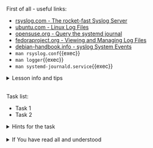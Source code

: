 First of all - useful links:

- [rsyslog.com - The rocket-fast Syslog Server](https://www.rsyslog.com/)
- [ubuntu.com - Linux Log Files](https://help.ubuntu.com/community/LinuxLogFiles#System_Log)
- [opensuse.org - Query the systemd journal](https://doc.opensuse.org/documentation/leap/reference/html/book-reference/cha-journalctl.html)
- [fedoraproject.org - Viewing and Managing Log Files](https://docs.fedoraproject.org/en-US/fedora/latest/system-administrators-guide/monitoring-and-automation/Viewing_and_Managing_Log_Files/)
- [debian-handbook.info - syslog System Events](https://debian-handbook.info/browse/stable/sect.syslog.html)
- `man rsyslog.conf`{{exec}}
- `man logger`{{exec}}
- `man systemd-journald.service`{{exec}}

<details><summary>Lesson info and tips</summary>
<pre>
  Put here some info
</pre>
</details><br>

Task list:
- Task 1
- Task 2

<details><summary>Hints for the task</summary>
<pre>
<strong>Task 1:</strong>
  $ cmd1
  $ echo ${string:7:3}
<br>
<strong>Task 2:</strong>
  $ echo ${#string}
  $ string=
</pre>
</details>
<br>
<details><summary>If You have read all and understood</summary>
<pre>
`touch IReadAllAndUndnderstood`{{exec}}
</pre>
